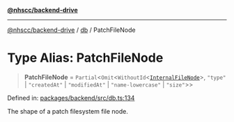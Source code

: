 [**@nhscc/backend-drive**](../../README.md)

***

[@nhscc/backend-drive](../../README.md) / [db](../README.md) / PatchFileNode

# Type Alias: PatchFileNode

> **PatchFileNode** = `Partial`\<`Omit`\<`WithoutId`\<[`InternalFileNode`](InternalFileNode.md)\>, `"type"` \| `"createdAt"` \| `"modifiedAt"` \| `"name-lowercase"` \| `"size"`\>\>

Defined in: [packages/backend/src/db.ts:134](https://github.com/nhscc/drive.api.hscc.bdpa.org/blob/778d79f3487f712a80fb10da82bed3843d3db5fd/packages/backend/src/db.ts#L134)

The shape of a patch filesystem file node.
